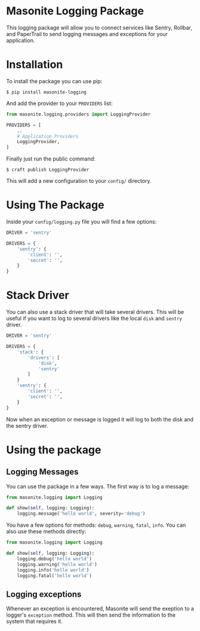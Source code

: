 # Masonite Logging Package

This logging package will allow you to connect services like Sentry, Rollbar, and PaperTrail to send logging messages and exceptions for your application.

# Installation

To install the package you can use pip:

```
$ pip install masonite-logging
```

And add the provider to your `PROVIDERS` list:

```python
from masonite.logging.providers import LoggingProvider

PROVIDERS = [
    ..
    # Application Providers
    LoggingProvider,
]
```

Finally just run the public command:

```
$ craft publish LoggingProvider
```

This will add a new configuration to your `config/` directory.

# Using The Package

Inside your `config/logging.py` file you will find a few options:

```python
DRIVER = 'sentry'

DRIVERS = {
    'sentry': {
        'client': '',
        'secret': '',
    }
}
```

# Stack Driver

You can also use a stack driver that will take several drivers. This will be useful if you want to log to several drivers like the local `disk` and `sentry` driver.

```python
DRIVER = 'sentry'

DRIVERS = {
    'stack': {
        'drivers': [
            'disk', 
            'sentry'
        ]
    }
    'sentry': {
        'client': '',
        'secret': '',
    }
}
```

Now when an exception or message is logged it will log to both the disk and the sentry driver.

# Using the package

## Logging Messages

You can use the package in a few ways. The first way is to log a message:

```python
from masonite.logging import Logging

def show(self, logging: Logging):
    logging.message('hello world', severity='debug')
```

You have a few options for methods: `debug`, `warning`, `fatal`, `info`. You can also use these methods directly:

```python
from masonite.logging import Logging

def show(self, logging: Logging):
    logging.debug('hello world')
    logging.warning('hello world')
    logging.info('hello world')
    logging.fatal('hello world')
```

## Logging exceptions

Whenever an exception is encountered, Masonite will send the exeption to a logger's `exception` method. This will then send the information to the system that requires it.
